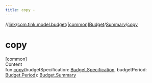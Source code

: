```yaml
---
title: copy -
---
```

//[link](../../../index.md)/[com.tink.model.budget](../../index.md)/[[common]Budget](../index.md)/[Summary](index.md)/[copy](copy.md)



# copy  
[common]  
Content  
fun [copy](copy.md)(budgetSpecification: [Budget.Specification](../-specification/index.md), budgetPeriod: [Budget.Period](../-period/index.md)): [Budget.Summary](index.md)  



